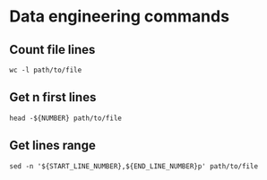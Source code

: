 # Data engineering commands

## Count file lines
```
wc -l path/to/file
```

## Get n first lines
```
head -${NUMBER} path/to/file
```

## Get lines range
```
sed -n '${START_LINE_NUMBER},${END_LINE_NUMBER}p' path/to/file
```